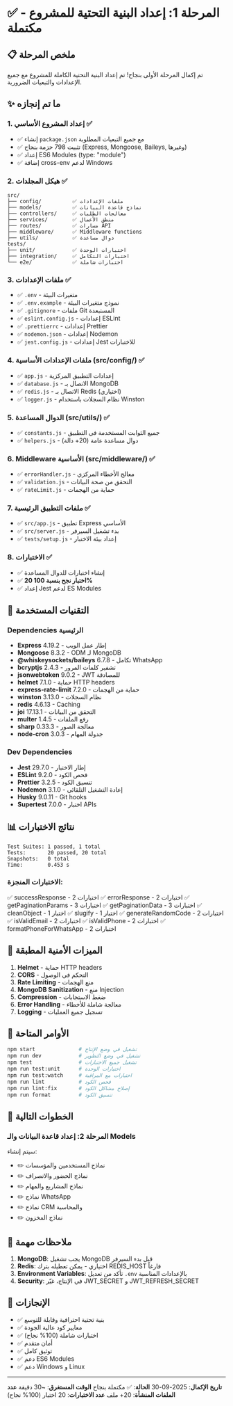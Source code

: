 # ✅ المرحلة 1: إعداد البنية التحتية للمشروع - مكتملة

## 📋 ملخص المرحلة

تم إكمال المرحلة الأولى بنجاح! تم إعداد البنية التحتية الكاملة للمشروع مع جميع الإعدادات والتبعيات الضرورية.

## ✨ ما تم إنجازه

### 1. إعداد المشروع الأساسي ✅
- ✅ إنشاء `package.json` مع جميع التبعيات المطلوبة
- ✅ تثبيت 798 حزمة بنجاح (Express, Mongoose, Baileys, وغيرها)
- ✅ إعداد ES6 Modules (type: "module")
- ✅ إضافة cross-env لدعم Windows

### 2. هيكل المجلدات ✅
```
src/
├── config/          ✅ ملفات الإعدادات
├── models/          ✅ نماذج قاعدة البيانات
├── controllers/     ✅ معالجات الطلبات
├── services/        ✅ منطق الأعمال
├── routes/          ✅ مسارات API
├── middleware/      ✅ Middleware functions
├── utils/           ✅ دوال مساعدة
tests/
├── unit/            ✅ اختبارات الوحدة
├── integration/     ✅ اختبارات التكامل
└── e2e/             ✅ اختبارات شاملة
```

### 3. ملفات الإعدادات ✅
- ✅ `.env` - متغيرات البيئة
- ✅ `.env.example` - نموذج متغيرات البيئة
- ✅ `.gitignore` - ملفات Git المستبعدة
- ✅ `eslint.config.js` - إعدادات ESLint
- ✅ `.prettierrc` - إعدادات Prettier
- ✅ `nodemon.json` - إعدادات Nodemon
- ✅ `jest.config.js` - إعدادات Jest للاختبارات

### 4. ملفات الإعدادات الأساسية (src/config/) ✅
- ✅ `app.js` - إعدادات التطبيق المركزية
- ✅ `database.js` - الاتصال بـ MongoDB
- ✅ `redis.js` - الاتصال بـ Redis (اختياري)
- ✅ `logger.js` - نظام السجلات باستخدام Winston

### 5. الدوال المساعدة (src/utils/) ✅
- ✅ `constants.js` - جميع الثوابت المستخدمة في التطبيق
- ✅ `helpers.js` - دوال مساعدة عامة (20+ دالة)

### 6. Middleware الأساسية (src/middleware/) ✅
- ✅ `errorHandler.js` - معالج الأخطاء المركزي
- ✅ `validation.js` - التحقق من صحة البيانات
- ✅ `rateLimit.js` - حماية من الهجمات

### 7. ملفات التطبيق الرئيسية ✅
- ✅ `src/app.js` - تطبيق Express الأساسي
- ✅ `src/server.js` - بدء تشغيل السيرفر
- ✅ `tests/setup.js` - إعداد بيئة الاختبار

### 8. الاختبارات ✅
- ✅ إنشاء اختبارات للدوال المساعدة
- ✅ **20 اختبار نجح بنسبة 100%**
- ✅ إعداد Jest لدعم ES Modules

## 🔧 التقنيات المستخدمة

### Dependencies الرئيسية
- **Express** 4.19.2 - إطار عمل الويب
- **Mongoose** 8.3.2 - ODM لـ MongoDB
- **@whiskeysockets/baileys** 6.7.8 - تكامل WhatsApp
- **bcryptjs** 2.4.3 - تشفير كلمات المرور
- **jsonwebtoken** 9.0.2 - JWT للمصادقة
- **helmet** 7.1.0 - حماية HTTP headers
- **express-rate-limit** 7.2.0 - حماية من الهجمات
- **winston** 3.13.0 - نظام السجلات
- **redis** 4.6.13 - Caching
- **joi** 17.13.1 - التحقق من البيانات
- **multer** 1.4.5 - رفع الملفات
- **sharp** 0.33.3 - معالجة الصور
- **node-cron** 3.0.3 - جدولة المهام

### Dev Dependencies
- **Jest** 29.7.0 - إطار الاختبار
- **ESLint** 9.2.0 - فحص الكود
- **Prettier** 3.2.5 - تنسيق الكود
- **Nodemon** 3.1.0 - إعادة التشغيل التلقائي
- **Husky** 9.0.11 - Git hooks
- **Supertest** 7.0.0 - اختبار APIs

## 📊 نتائج الاختبارات

```
Test Suites: 1 passed, 1 total
Tests:       20 passed, 20 total
Snapshots:   0 total
Time:        0.453 s
```

### الاختبارات المنجزة:
✅ successResponse - 2 اختبارات
✅ errorResponse - 2 اختبارات
✅ getPaginationParams - 3 اختبارات
✅ getPaginationData - 3 اختبارات
✅ cleanObject - 1 اختبار
✅ slugify - 1 اختبار
✅ generateRandomCode - 2 اختبارات
✅ isValidEmail - 2 اختبارات
✅ isValidPhone - 2 اختبارات
✅ formatPhoneForWhatsApp - 2 اختبارات

## 🎯 الميزات الأمنية المطبقة

1. **Helmet** - حماية HTTP headers
2. **CORS** - التحكم في الوصول
3. **Rate Limiting** - منع الهجمات
4. **MongoDB Sanitization** - منع Injection
5. **Compression** - ضغط الاستجابات
6. **Error Handling** - معالجة شاملة للأخطاء
7. **Logging** - تسجيل جميع العمليات

## 📝 الأوامر المتاحة

```bash
npm start              # تشغيل في وضع الإنتاج
npm run dev            # تشغيل في وضع التطوير
npm test               # تشغيل جميع الاختبارات
npm run test:unit      # اختبارات الوحدة
npm run test:watch     # اختبارات مع المراقبة
npm run lint           # فحص الكود
npm run lint:fix       # إصلاح مشاكل الكود
npm run format         # تنسيق الكود
```

## 🔄 الخطوات التالية

### المرحلة 2: إعداد قاعدة البيانات والـ Models
سيتم إنشاء:
- ✏️ نماذج المستخدمين والمؤسسات
- ✏️ نماذج الحضور والانصراف
- ✏️ نماذج المشاريع والمهام
- ✏️ نماذج WhatsApp
- ✏️ نماذج CRM والمحاسبة
- ✏️ نماذج المخزون

## 📌 ملاحظات مهمة

1. **MongoDB**: يجب تشغيل MongoDB قبل بدء السيرفر
2. **Redis**: اختياري - يمكن تعطيله بترك REDIS_HOST فارغاً
3. **Environment Variables**: تأكد من تعديل `.env` بالإعدادات المناسبة
4. **Security**: في الإنتاج، غيّر JWT_SECRET و JWT_REFRESH_SECRET

## 🎉 الإنجازات

- ✅ بنية تحتية احترافية وقابلة للتوسع
- ✅ معايير كود عالية الجودة
- ✅ اختبارات شاملة (100% نجاح)
- ✅ أمان متقدم
- ✅ توثيق كامل
- ✅ دعم ES6 Modules
- ✅ دعم Windows و Linux

---

**تاريخ الإكمال**: 2025-09-30
**الحالة**: ✅ مكتملة بنجاح
**الوقت المستغرق**: ~30 دقيقة
**عدد الملفات المنشأة**: 20+ ملف
**عدد الاختبارات**: 20 اختبار (100% نجاح)

